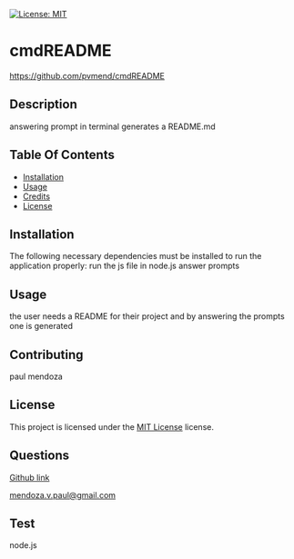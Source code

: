 
  [![License: MIT](https://img.shields.io/badge/License-MIT-yellow.svg)](https://opensource.org/licenses/MIT)

  # cmdREADME
  https://github.com/pvmend/cmdREADME
  
  ## Description

  answering prompt in terminal generates a README.md

  ## Table Of Contents 

  * [Installation](#installation)
  * [Usage](#usage)
  * [Credits](#credits)
  * [License](#license)

  ## Installation

  The following necessary dependencies must be installed to run the application properly: run the js file in node.js answer prompts 
  
  ## Usage

  the user needs a README for their project and by answering the prompts one is generated

  ## Contributing

  paul mendoza

  
  ## License

  This project is licensed under the [MIT License](https://opensource.org/licenses/MIT) license.


    

 
  ## Questions

  [Github link](https://github.com/pvmend)
  
  mendoza.v.paul@gmail.com

  ## Test

  node.js



